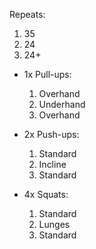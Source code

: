 Repeats:
1. 35
2. 24
3. 24+ 

- 1x Pull-ups:
	1. Overhand    
	2. Underhand
	3. Overhand

- 2x Push-ups:
	1. Standard    
	2. Incline    
	3. Standard

- 4x Squats:
	1. Standard    
	2. Lunges    
	3. Standard